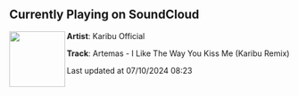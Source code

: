 ## Currently Playing on SoundCloud

[<img align="left" width="100" src="https://i1.sndcdn.com/artworks-ZIt6nepbx42vWpQ4-c6ALJQ-t500x500.jpg">](https://soundcloud.com/karibu-official/artemas-i-like-the-way-you-kiss-me-karibu-remix)

**Artist**: Karibu Official 

**Track**: Artemas - I Like The Way You Kiss Me (Karibu Remix)

Last updated at 07/10/2024 08:23
